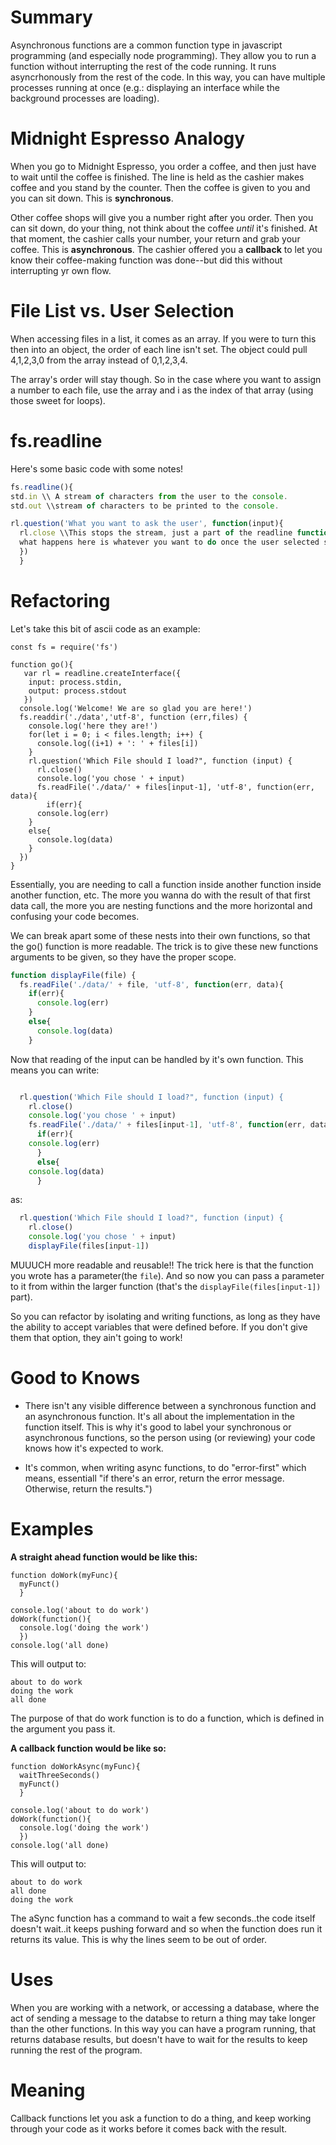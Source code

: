 <!-- Title: Async Functions -->
<!-- Subtitle: further notes about async functions -->


# Summary
Asynchronous functions are a common function type in javascript programming (and especially node programming).  They allow you to run a function without interrupting the rest of the code running.  It runs asyncrhonously from the rest of the code.  In this way, you can have multiple processes running at once (e.g.: displaying an interface while the background processes are loading).

# Midnight Espresso Analogy

When you go to Midnight Espresso, you order a coffee, and then just have to wait until the coffee is finished.  The line is held as the cashier makes coffee and you stand by the counter.   Then the coffee is given to you and you can sit down.  This is **synchronous**.

Other coffee shops will give you a number right after you order.  Then you can sit down, do your thing, not think about the coffee _until_ it's finished.  At that moment, the cashier calls your number, your return and grab your coffee.  This is **asynchronous**.  The cashier offered you a **callback** to let you know their coffee-making function was done--but did this without interrupting yr own flow.


# File List vs. User Selection

When accessing files in a list, it comes as an array.  If you were to turn this then into an object, the order of each line isn't set.  The object could pull 4,1,2,3,0 from the array instead of 0,1,2,3,4.

The array's order will stay though.  So in the case where you want to assign a number to each file, use the array and i as the index of that array (using those sweet for loops).

# fs.readline

Here's some basic code with some notes!

```js
fs.readline(){
std.in \\ A stream of characters from the user to the console.
std.out \\stream of characters to be printed to the console.

rl.question('What you want to ask the user', function(input){
  rl.close \\This stops the stream, just a part of the readline function for safety (I believe!)
  what happens here is whatever you want to do once the user selected something.
  })
  }
```
  
# Refactoring

Let's take this bit of ascii code as an example:

```
const fs = require('fs')

function go(){
   var rl = readline.createInterface({
    input: process.stdin,
    output: process.stdout
   })
  console.log('Welcome! We are so glad you are here!')
  fs.readdir('./data','utf-8', function (err,files) {
    console.log('here they are!')
    for(let i = 0; i < files.length; i++) {
      console.log((i+1) + ': ' + files[i])
    }
    rl.question('Which File should I load?", function (input) {
      rl.close()
      console.log('you chose ' + input)
      fs.readFile('./data/' + files[input-1], 'utf-8', function(err, data){
        if(err){
	  console.log(err)
	}
	else{
	  console.log(data)
	}
  })
}

```

Essentially, you are needing to call a function inside another function inside another function, etc.  The more you wanna do with the result of that first data call, the more you are nesting functions and the more horizontal and confusing your code becomes.

We can break apart some of these nests into their own functions, so that the go() function is more readable.  The trick is to give these new functions arguments to be given, so they have the proper scope.

```js
function displayFile(file) {
  fs.readFile('./data/' + file, 'utf-8', function(err, data){
    if(err){
      console.log(err)
    }
    else{
      console.log(data)
    }
```

Now that reading of the input can be handled by it's own function.  This means you can write:
```js

  rl.question('Which File should I load?", function (input) {
    rl.close()
    console.log('you chose ' + input)
    fs.readFile('./data/' + files[input-1], 'utf-8', function(err, data){
      if(err){
	console.log(err)
      }
      else{
	console.log(data)
      }
```

as:

```js
  rl.question('Which File should I load?", function (input) {
    rl.close()
    console.log('you chose ' + input)
    displayFile(files[input-1])
```

MUUUCH more readable and reusable!!  The trick here is that the function you wrote has a parameter(the `file`).  And so now you can pass a parameter to it from within the larger function (that's the `displayFile(files[input-1])` part).  

So you can refactor by isolating and writing functions, as long as they have the ability to accept variables that were defined before.  If you don't give them that option, they ain't going to work!


# Good to Knows
* There isn't any visible difference between a synchronous function and an asynchronous function.  It's all about the implementation in the function itself.  This is why it's good to label your synchronous or asynchronous functions, so the person using (or reviewing) your code knows how it's expected to work.

* It's common, when writing async functions, to do "error-first"  which means, essentiall "if there's an error, return the error message. Otherwise, return the results.")



# Examples

**A straight ahead function would be like this:**
```
function doWork(myFunc){
  myFunct()
  }
  
console.log('about to do work')
doWork(function(){
  console.log('doing the work')
  })
console.log('all done)
```
This will output to:
```
about to do work
doing the work
all done
```

The purpose of that do work function is to do a function, which is defined in the argument you pass it.

**A callback function would be like so:**

```
function doWorkAsync(myFunc){
  waitThreeSeconds()
  myFunct()
  }
  
console.log('about to do work')
doWork(function(){
  console.log('doing the work')
  })
console.log('all done)
```
This will output to:
```
about to do work
all done
doing the work
```
The aSync function has a command to wait a few seconds..the code itself doesn't wait..it keeps pushing forward and so when the function does run it returns its value.  This is why the lines seem to be out of order.

# Uses

When you are working with a network, or accessing a database, where the act of sending a message to the databse to return a thing may take longer than the other functions.  In this way you can have a program running, that returns database results, but doesn't have to wait for the results to keep running the rest of the program.


# Meaning
Callback functions let you ask a function to do a thing, and keep working through your code as it works before it comes back with the result.
